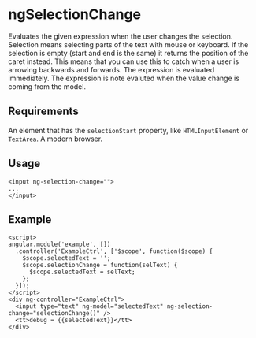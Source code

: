 ngSelectionChange
=================

Evaluates the given expression when the user changes the selection. Selection means selecting parts of the text with mouse or keyboard. If the selection is empty (start and end is the same) it returns the position of the caret instead. This means that you can use this to catch when a user is arrowing backwards and forwards. The expression is evaluated immediately. The expression is note evaluted when the value change is coming from the model.

## Requirements
An element that has the `selectionStart` property, like `HTMLInputElement` or `TextArea`. A modern browser.

## Usage
    <input ng-selection-change="">
    ...
    </input>
    
## Example
    <script>
    angular.module('example', [])
      .controller('ExampleCtrl', ['$scope', function($scope) {
        $scope.selectedText = '';
        $scope.selectionChange = function(selText) {
          $scope.selectedText = selText;
        };
      }]);
    </script>
    <div ng-controller="ExampleCtrl">
      <input type="text" ng-model="selectedText" ng-selection-change="selectionChange()" />
      <tt>debug = {{selectedText}}</tt>
    </div>
